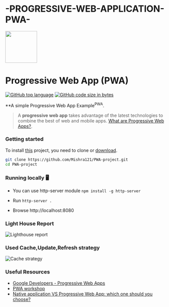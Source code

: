 # -PROGRESSIVE-WEB-APPLICATION-PWA-

<img src="https://pwa-workshop.js.org/assets/img/logo-192.75a78546.png" width="100px" height="100px"/>

<h1>Progressive Web App (PWA)</h1>

[![GitHub top language](https://img.shields.io/github/languages/top/Mishra121/PWA-project?logo=javascript)](https://github.com/Mishra121/PWA-project) [![GitHub code size in bytes](https://img.shields.io/github/languages/code-size/Mishra121/PWA-project?color=yellow&logo=github)](https://github.com/Mishra121)

**A simple Progressive Web App Example<sup>PWA</sup>. 

> A **progressive web app** takes advantage of the latest technologies to combine the best of web and mobile apps. [What are Progressive Web Apps?](https://web.dev/what-are-pwas/).

### Getting started

To install [this](https://github.com/Mishra121/PWA-project) project, you need to clone or [download](https://github.com/Mishra121/PWA-project/archive/main.zip).

```bash
git clone https://github.com/Mishra121/PWA-project.git
cd PWA-project
```

### Running locally :desktop_computer:

- You can use http-server module `npm install -g http-server`

- Run `http-server .`

- Browse http://localhost:8080


### Light House Report

![Lighthouse report](https://th.bing.com/th/id/OIP.m1gFcw2pCDAGYrpnkF_ZawHaG0?w=882&h=812&rs=1&pid=ImgDetMain)

### Used Cache,Update,Refresh strategy 

![Cache strategy](https://github.com/Shakeel1116/PROGRESSIVE-WEB-APPLICATION-PWA-/blob/main/icons/cache-stratergy.png?raw=true)

### Useful Resources

- [Google Developers - Progressive Web Apps](https://developers.google.com/web/progressive-web-apps/)
- [PWA workshop](https://pwa-workshop.js.org/)
- [Native application VS Progressive Web App: which one should you choose?](https://medium.com/inside-smartapps/native-application-vs-progressive-web-app-which-one-should-you-choose-5eeaaf6ee92d)


